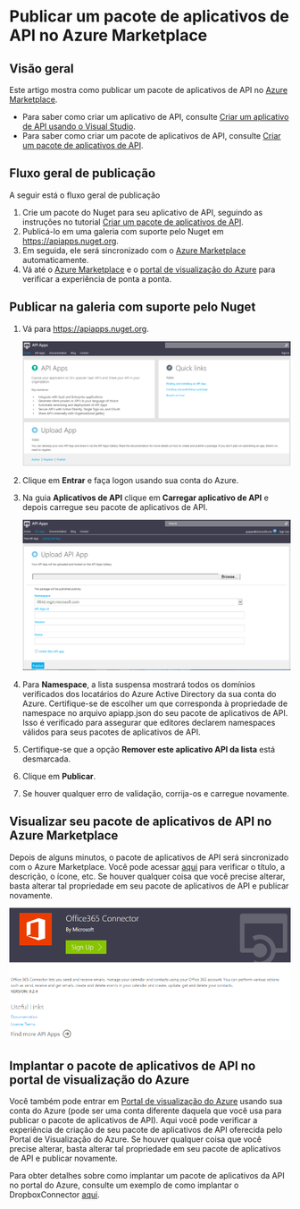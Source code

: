 <properties 
	pageTitle="Criar um pacote de aplicativos de API" 
	description="Saiba como publicar um pacote de aplicativos de API no Azure Marketplace" 
	services="app-service\api" 
	documentationCenter=".net"
	authors="guangyang"
	manager="wpickett" 
	editor="jimbe"/>

<tags 
	ms.service="app-service-api" 
	ms.workload="web" 
	ms.tgt_pltfrm="na" 
	ms.devlang="dotnet" 
	ms.topic="article" 
	ms.date="04/07/2015" 
	ms.author="guayan"/>

# Publicar um pacote de aplicativos de API no Azure Marketplace

## Visão geral

Este artigo mostra como publicar um pacote de aplicativos de API no [Azure Marketplace](http://azure.microsoft.com/marketplace/api-apps/).

- Para saber como criar um aplicativo de API, consulte [Criar um aplicativo de API usando o Visual Studio](app-service-dotnet-create-api-app.md).
- Para saber como criar um pacote de aplicativos de API, consulte [Criar um pacote de aplicativos de API](app-service-api-create-package).

## Fluxo geral de publicação

A seguir está o fluxo geral de publicação

1. Crie um pacote do Nuget para seu aplicativo de API, seguindo as instruções no tutorial [Criar um pacote de aplicativos de API](app-service-api-create-package).
2. Publicá-lo em uma galeria com suporte pelo Nuget em https://apiapps.nuget.org.
3. Em seguida, ele será sincronizado com o [Azure Marketplace](http://azure.microsoft.com/marketplace/api-apps/) automaticamente.
4. Vá até o [Azure Marketplace](http://azure.microsoft.com/marketplace/api-apps/) e o [portal de visualização do Azure](https://portal.azure.com) para verificar a experiência de ponta a ponta.

## Publicar na galeria com suporte pelo Nuget

1. Vá para https://apiapps.nuget.org.

    ![Home page da galeria com suporte pelo Nuget](./media/app-service-api-publish-package/nuget-homepage.png)

2. Clique em **Entrar** e faça logon usando sua conta do Azure.
3. Na guia **Aplicativos de API** clique em **Carregar aplicativo de API** e depois carregue seu pacote de aplicativos de API.

    ![Página de carregamento de pacote da galeria com suporte pelo Nuget](./media/app-service-api-publish-package/nuget-upload-package-page.png)

4. Para **Namespace**, a lista suspensa mostrará todos os domínios verificados dos locatários do Azure Active Directory da sua conta do Azure. Certifique-se de escolher um que corresponda à propriedade de namespace no arquivo apiapp.json do seu pacote de aplicativos de API. Isso é verificado para assegurar que editores declarem namespaces válidos para seus pacotes de aplicativos de API.
5. Certifique-se que a opção **Remover este aplicativo API da lista** está desmarcada.
6. Clique em **Publicar**.
7. Se houver qualquer erro de validação, corrija-os e carregue novamente.

## Visualizar seu pacote de aplicativos de API no Azure Marketplace

Depois de alguns minutos, o pacote de aplicativos de API será sincronizado com o Azure Marketplace. Você pode acessar [aqui](http://azure.microsoft.com/marketplace/api-apps/) para verificar o título, a descrição, o ícone, etc. Se houver qualquer coisa que você precise alterar, basta alterar tal propriedade em seu pacote de aplicativos de API e publicar novamente.

![Página de aplicativo de API do Azure Marketplace](./media/app-service-api-publish-package/acom-marketplace-apiapp-page.png)

## Implantar o pacote de aplicativos de API no portal de visualização do Azure

Você também pode entrar em [Portal de visualização do Azure](https://portal.azure.com) usando sua conta do Azure \(pode ser uma conta diferente daquela que você usa para publicar o pacote de aplicativos de API\). Aqui você pode verificar a experiência de criação de seu pacote de aplicativos de API oferecida pelo Portal de Visualização do Azure. Se houver qualquer coisa que você precise alterar, basta alterar tal propriedade em seu pacote de aplicativos de API e publicar novamente.

Para obter detalhes sobre como implantar um pacote de aplicativos da API no portal do Azure, consulte um exemplo de como implantar o DropboxConnector [aqui](app-service-api-connnect-your-app-to-saas-connector.md).

<!--HONumber=52-->
